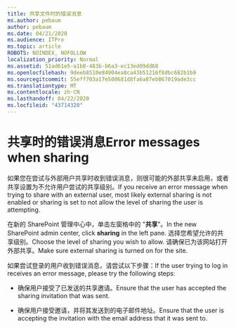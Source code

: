 ```yaml
---
title: 共享文件时的错误消息
ms.author: pebaum
author: pebaum
ms.date: 04/21/2020
ms.audience: ITPro
ms.topic: article
ROBOTS: NOINDEX, NOFOLLOW
localization_priority: Normal
ms.assetid: 51ad61e5-a1b8-483b-b6a3-ec13ed09dd68
ms.openlocfilehash: 9deeb8510e84904ea8ca43b51216f8dbc682b1b9
ms.sourcegitcommit: 55eff703a17e500681d8fa6a87eb067019ade3cc
ms.translationtype: MT
ms.contentlocale: zh-CN
ms.lasthandoff: 04/22/2020
ms.locfileid: "43714320"
---
```

# <a name="error-messages-when-sharing"></a><span data-ttu-id="539b9-102">共享时的错误消息</span><span class="sxs-lookup"><span data-stu-id="539b9-102">Error messages when sharing</span></span>

<span data-ttu-id="539b9-103">如果您在尝试与外部用户共享时收到错误消息，则很可能的外部共享未启用，或者共享设置为不允许用户尝试的共享级别。</span><span class="sxs-lookup"><span data-stu-id="539b9-103">If you receive an error message when trying to share with an external user, most likely external sharing is not enabled or sharing is set to not allow the level of sharing the user is attempting.</span></span>
  
<span data-ttu-id="539b9-104">在新的 SharePoint 管理中心中，单击左窗格中的 "**共享**"。</span><span class="sxs-lookup"><span data-stu-id="539b9-104">In the  new SharePoint admin center, click **sharing** in the left pane.</span></span> <span data-ttu-id="539b9-105">选择您希望允许的共享级别。</span><span class="sxs-lookup"><span data-stu-id="539b9-105">Choose the level of sharing you wish to allow.</span></span> <span data-ttu-id="539b9-106">请确保已为该网站打开外部共享。</span><span class="sxs-lookup"><span data-stu-id="539b9-106">Make sure external sharing is turned on for the site.</span></span> 
  
<span data-ttu-id="539b9-107">如果尝试登录的用户收到错误消息，请尝试以下步骤：</span><span class="sxs-lookup"><span data-stu-id="539b9-107">If the user trying to log in receives an error message, please try the following steps:</span></span>
  
- <span data-ttu-id="539b9-108">确保用户接受了已发送的共享邀请。</span><span class="sxs-lookup"><span data-stu-id="539b9-108">Ensure that the user has accepted the sharing invitation that was sent.</span></span>
    
- <span data-ttu-id="539b9-109">确保用户接受邀请，并将其发送到的电子邮件地址。</span><span class="sxs-lookup"><span data-stu-id="539b9-109">Ensure that the user is accepting the invitation with the email address that it was sent to.</span></span>
    

